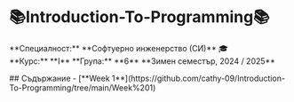 # 📚Introduction-To-Programming📚
<p>**Специалност:** **Софтуерно инженерство (СИ)** 🎓 <br>
**Курс:** **I**  
**Група:** **6**  
**Зимен семестър, 2024 / 2025**</p>
## Съдържание
- [**Week 1**](https://github.com/cathy-09/Introduction-To-Programming/tree/main/Week%201)
